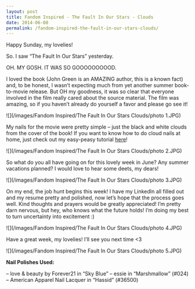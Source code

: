 ```yaml
---
layout: post
title: Fandom Inspired - The Fault In Our Stars - Clouds
date: 2014-06-08
permalink: /fandom-inspired-the-fault-in-our-stars-clouds/
---
```

Happy Sunday, my lovelies!

So. I saw “The Fault In Our Stars” yesterday.

OH. MY GOSH. IT WAS SO GOOOOOOOOOD.

I loved the book (John Green is an AMAZING author, this is a known fact) and, to be honest, I wasn’t expecting much from yet another summer book-to-movie release. But OH my goodness, it was so clear that everyone involved in the film really cared about the source material. The film was amazing, so if you haven’t already do yourself a favor and please go see it!

![](/images/Fandom Inspired/The Fault In Our Stars Clouds/photo 1.JPG)

My nails for the movie were pretty simple – just the black and white clouds from the cover of the book! If you want to know how to do cloud nails at home, just check out my easy-peasy tutorial [here](/tutorial-clouds/)!

![](/images/Fandom Inspired/The Fault In Our Stars Clouds/photo 2.JPG)

So what do you all have going on for this lovely week in June? Any summer vacations planned? I would love to hear some deets, my dears!

![](/images/Fandom Inspired/The Fault In Our Stars Clouds/photo 3.JPG)

On my end, the job hunt begins this week! I have my LinkedIn all filled out and my resume pretty and polished, now let’s hope that the process goes well. Kind thoughts and prayers would be greatly appreciated! I’m pretty darn nervous, but hey, who knows what the future holds! I’m doing my best to turn uncertainty into excitement :)

![](/images/Fandom Inspired/The Fault In Our Stars Clouds/photo 4.JPG)

Have a great week, my lovelies! I’ll see you next time <3

![](/images/Fandom Inspired/The Fault In Our Stars Clouds/photo 5.JPG)

**Nail Polishes Used:**

– love & beauty by Forever21 in “Sky Blue”
– essie in “Marshmallow” (#024)
– American Apparel Nail Lacquer in “Hassid” (#36500)